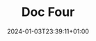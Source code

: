 ---
weight: 999
title: "Doc Four"
description: ""
icon: "article"
date: "2024-01-03T23:39:11+01:00"
lastmod: "2024-01-03T23:39:11+01:00"
draft: true
toc: true
---